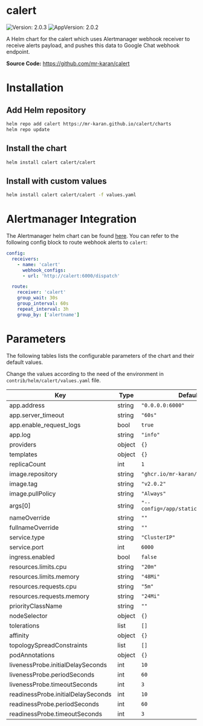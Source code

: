 # calert

![Version: 2.0.3](https://img.shields.io/badge/Version-2.0.3-informational?style=flat-square) ![AppVersion: 2.0.2](https://img.shields.io/badge/AppVersion-2.0.2-informational?style=flat-square)

A Helm chart for the calert which uses Alertmanager webhook receiver to receive alerts payload, and pushes this data to Google Chat webhook endpoint.

**Source Code:** <https://github.com/mr-karan/calert>

# Installation

## Add Helm repository

```bash
helm repo add calert https://mr-karan.github.io/calert/charts
helm repo update
```

## Install the chart

```bash
helm install calert calert/calert
```

## Install with custom values

```bash
helm install calert calert/calert -f values.yaml
```

# Alertmanager Integration

The Alertmanager helm chart can be found [here](https://github.com/prometheus-community/helm-charts/tree/main/charts/alertmanager). You can refer to the following config block to route webhook alerts to `calert`:

```yml
config:
  receivers:
    - name: 'calert'
      webhook_configs:
      - url: 'http://calert:6000/dispatch'

  route:
    receiver: 'calert'
    group_wait: 30s
    group_interval: 60s
    repeat_interval: 3h
    group_by: ['alertname']
```

# Parameters

The following tables lists the configurable parameters of the chart and their default values.

Change the values according to the need of the environment in ``contrib/helm/calert/values.yaml`` file.

| Key | Type | Default | Description |
|-----|------|---------|-------------|
| app.address | string | `"0.0.0.0:6000"` |  |
| app.server_timeout | string | `"60s"` |  |
| app.enable_request_logs | bool | `true` |  |
| app.log | string | `"info"` |  |
| providers | object | `{}` |  |
| templates | object | `{}` |  |
| replicaCount | int | `1` |  |
| image.repository | string | `"ghcr.io/mr-karan/calert"` |  |
| image.tag | string | `"v2.0.2"` |  |
| image.pullPolicy | string | `"Always"` |  |
| args[0] | string | `"--config=/app/static/config.toml"` |  |
| nameOverride | string | `""` |  |
| fullnameOverride | string | `""` |  |
| service.type | string | `"ClusterIP"` |  |
| service.port | int | `6000` |  |
| ingress.enabled | bool | `false` |  |
| resources.limits.cpu | string | `"20m"` |  |
| resources.limits.memory | string | `"48Mi"` |  |
| resources.requests.cpu | string | `"5m"` |  |
| resources.requests.memory | string | `"24Mi"` |  |
| priorityClassName | string | `""` |  |
| nodeSelector | object | `{}` |  |
| tolerations | list | `[]` |  |
| affinity | object | `{}` |  |
| topologySpreadConstraints | list | `[]` |  |
| podAnnotations | object | `{}` |  |
| livenessProbe.initialDelaySeconds | int | `10` |  |
| livenessProbe.periodSeconds | int | `60` |  |
| livenessProbe.timeoutSeconds | int | `3` |  |
| readinessProbe.initialDelaySeconds | int | `10` |  |
| readinessProbe.periodSeconds | int | `60` |  |
| readinessProbe.timeoutSeconds | int | `3` |  |

